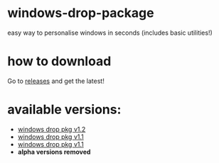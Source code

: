 # windows-drop-package
easy way to personalise windows in seconds (includes basic utilities!)

# how to download
Go to [releases](https://github.com/sabplay/windows-drop-package/releases) and get the latest!

# available versions:
* [windows drop pkg v1.2](https://github.com/sabplay/windows-drop-package/releases/tag/1.2)
* [windows drop pkg v1.1](https://github.com/sabplay/windows-drop-package/releases/tag/1.1)
* [windows drop pkg v1.1](https://github.com/sabplay/windows-drop-package/releases/tag/1.1)
* **alpha versions removed**
